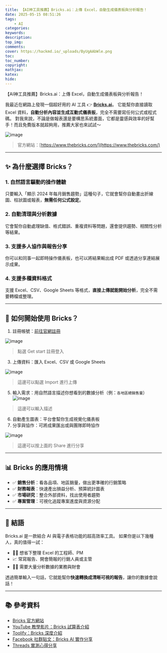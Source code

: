 ```yaml
---
title: 【AI神工具推薦】Bricks.ai：上傳 Excel，自動生成儀表板與分析報告！
date: 2025-05-15 08:51:26
tags:
    - AI
categories:
keywords:
description:
top_img:
comments:
cover: https://hackmd.io/_uploads/ByUgAAbWle.png
toc:
toc_number:
copyright:
mathjax:
katex:
hide:
---
```


 【AI神工具推薦】Bricks.ai：上傳 Excel，自動生成儀表板與分析報告！

我最近在網路上發現一個超好用的 AI 工具 👉 **[Bricks.ai](https://www.thebricks.com/)**。
它能幫你直接讀取 Excel 資料，**自動分析內容並生成互動式儀表板**，完全不需要寫任何公式或程式碼。
對我來說，不論是做報表還是要構思系統畫面，它都是靈感與效率的好幫手！而且免費版本就超夠用，推薦大家也來試試～

![image](https://hackmd.io/_uploads/ByUgAAbWle.png)

> 官方網站：[https://www.thebricks.com/](https://www.thebricks.com/)

---

## ✨ 為什麼選擇 Bricks？

### 1. 自然語言驅動的操作體驗

只要輸入「顯示 2024 年每月銷售趨勢」這種句子，它就會幫你自動畫出折線圖、柱狀圖或報表，**無需任何公式設定**。

### 2. 自動清理與分析數據

它會幫你自動處理缺值、格式錯誤、重複資料等問題，還會提供趨勢、相關性分析等結果。

### 3. 支援多人協作與報告分享

你可以和同事一起即時操作儀表板，也可以將結果輸出成 PDF 或透過分享連結展示成果。

### 4. 支援多種資料格式

支援 Excel、CSV、Google Sheets 等格式，**直接上傳就能開始分析**，完全不需要轉檔或整理。

---

## 🚀 如何開始使用 Bricks？

1. 註冊帳號：[前往官網註冊](https://www.thebricks.com/)

![image](https://hackmd.io/_uploads/rkPjx1GZlg.png)
>點選 Get start 註冊登入

3. 上傳資料：匯入 Excel、CSV 或 Google Sheets

![image](https://hackmd.io/_uploads/S1cJWJGbex.png)
>這邊可以點選 Import 進行上傳


5. 輸入需求：用自然語言描述你想看到的數據分析（例：`各地區總銷售量`）
![image](https://hackmd.io/_uploads/r1RrWkz-lg.png)
>這邊可以輸入描述

6. 自動產生圖表：平台會幫你生成視覺化儀表板
7. 分享與協作：可將成果匯出或與團隊即時協作

![image](https://hackmd.io/_uploads/Hkv5ZyfWgl.png)
>這邊可以按上面的 Share 進行分享

---

## 📊 Bricks 的應用情境

* ✅ **銷售分析**：看各品項、地區銷量，做出更準確的行銷策略
* ✅ **財務報表**：快速產出損益分析、預算統計圖表
* ✅ **市場研究**：整合外部資料，找出使用者趨勢
* ✅ **專案管理**：可視化追蹤專案進度與資源分配

---

## 🧠 結語

Bricks.ai 是一款結合 AI 與電子表格功能的超高效率工具。
如果你是以下幾種人，真的值得一試：

* 👨‍💻 想省下整理 Excel 的工程師、PM
* 📈 常寫報告、開會簡報的行銷人員或主管
* 👩‍💼 需要大量分析數據的業務與財會

透過簡單輸入一句話，它就能幫你**快速轉換成清晰可視的報告**，讓你的數據會說話！

---

## 📚 參考資料

* [Bricks 官方網站](https://www.thebricks.com/)
* [YouTube 教學影片：Bricks 試算表介紹](https://www.youtube.com/watch?v=YqQMei9ypW4)
* [Toolify：Bricks 深度介紹](https://www.toolify.ai/tw/ai-news-tw/bricks-ai%E5%91%8A%E5%88%AB%E5%85%AC%E5%BC%8F%E5%85%A8%E6%96%B0ai%E9%9B%BB%E5%AD%90%E8%A1%A8%E6%A0%BC%E6%8F%90%E5%8D%87%E6%95%88%E7%8E%87-3340419)
* [Facebook 社群貼文：Bricks AI 實作分享](https://www.facebook.com/groups/2152027081656284/posts/2689254204600233/)
* [Threads 實測心得分享](https://www.threads.com/%40slidenovice/post/DAlUfeDz-J9)
